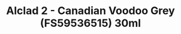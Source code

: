---
layout: product
title: "Alclad 2 - Canadian Voodoo Grey (FS59536515) 30ml"
price: "TBA" 
desc: "Metalizer boja"
img_path: "/assets/img/ALCE901.jpg"
brand: "N/A"
available: false
special_offer: false
new: false
soon: false
cat: "040000"
subcat: "040300"
subsubcat: "0N/A"
sifra: "ALCE901"
popular: false
---